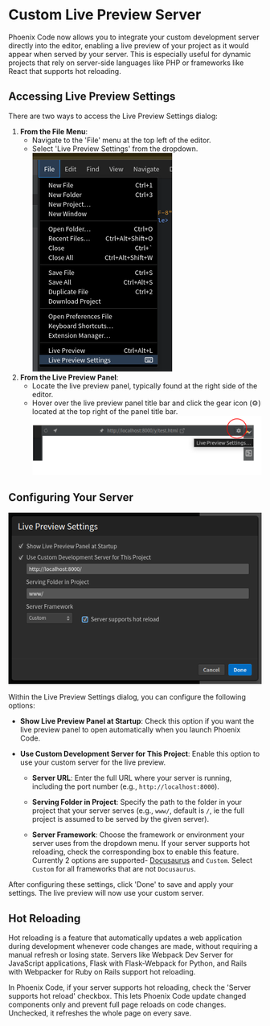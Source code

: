 # Custom Live Preview Server

Phoenix Code now allows you to integrate your custom development server directly into the editor, enabling a live preview of your project as it would appear when served by your server. This is especially useful for dynamic projects that rely on server-side languages like PHP or frameworks like React that supports hot reloading.

## Accessing Live Preview Settings

There are two ways to access the Live Preview Settings dialog:

1. **From the File Menu**:
    - Navigate to the 'File' menu at the top left of the editor.
    - Select 'Live Preview Settings' from the dropdown.
![live-preview-settings](../images/livePreview/settings-menu.png)
1. **From the Live Preview Panel**:
    - Locate the live preview panel, typically found at the right side of the editor.
    - Hover over the live preview panel title bar and click the gear icon (⚙️) located at the top right of the panel title bar.
![live-preview-settings](../images/livePreview/settings-gear.png)
## Configuring Your Server

![settings-dialog](../images/livePreview/settings-dialog.png)

Within the Live Preview Settings dialog, you can configure the following options:

- **Show Live Preview Panel at Startup**: Check this option if you want the live preview panel to open automatically when you launch Phoenix Code.

- **Use Custom Development Server for This Project**: Enable this option to use your custom server for the live preview.

    - **Server URL**: Enter the full URL where your server is running, including the port number (e.g., `http://localhost:8000`).

    - **Serving Folder in Project**: Specify the path to the folder in your project that your server serves (e.g., `www/`, default is `/`, ie the full project is assumed to be served by the given server).

    - **Server Framework**: Choose the framework or environment your server uses from the dropdown menu. If your server supports hot reloading, check the corresponding box to enable this feature. Currently 2 options are supported- [Docusaurus](https://docusaurus.io/) and `Custom`. Select `Custom` for all frameworks that are not `Docusaurus`.

After configuring these settings, click 'Done' to save and apply your settings. The live preview will now use your custom server.

## Hot Reloading

Hot reloading is a feature that automatically updates a web application during development whenever code changes are made, without requiring a manual refresh or losing state. Servers like Webpack Dev Server for JavaScript applications, Flask with Flask-Webpack for Python, and Rails with Webpacker for Ruby on Rails support hot reloading.

In Phoenix Code, if your server supports hot reloading, check the 'Server supports hot reload' checkbox. This lets Phoenix Code update changed components only and prevent full page reloads on code changes. Unchecked, it refreshes the whole page on every save.
